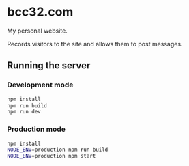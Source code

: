 # bcc32.com

My personal website.

Records visitors to the site and allows them to post messages.

## Running the server

### Development mode

```sh
npm install
npm run build
npm run dev
```

### Production mode

```sh
npm install
NODE_ENV=production npm run build
NODE_ENV=production npm start
```
